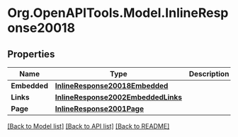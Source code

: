 
# Org.OpenAPITools.Model.InlineResponse20018

## Properties

Name | Type | Description | Notes
------------ | ------------- | ------------- | -------------
**Embedded** | [**InlineResponse20018Embedded**](InlineResponse20018Embedded.md) |  | [optional] 
**Links** | [**InlineResponse2002EmbeddedLinks**](InlineResponse2002EmbeddedLinks.md) |  | 
**Page** | [**InlineResponse2001Page**](InlineResponse2001Page.md) |  | 

[[Back to Model list]](../README.md#documentation-for-models)
[[Back to API list]](../README.md#documentation-for-api-endpoints)
[[Back to README]](../README.md)

